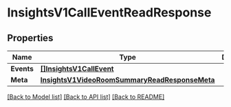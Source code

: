 # InsightsV1CallEventReadResponse

## Properties

Name | Type | Description | Notes
------------ | ------------- | ------------- | -------------
**Events** | [**[]InsightsV1CallEvent**](insights.v1.call.event.md) |  | [optional] 
**Meta** | [**InsightsV1VideoRoomSummaryReadResponseMeta**](insights_v1_video_room_summaryReadResponse_meta.md) |  | [optional] 

[[Back to Model list]](../README.md#documentation-for-models) [[Back to API list]](../README.md#documentation-for-api-endpoints) [[Back to README]](../README.md)


